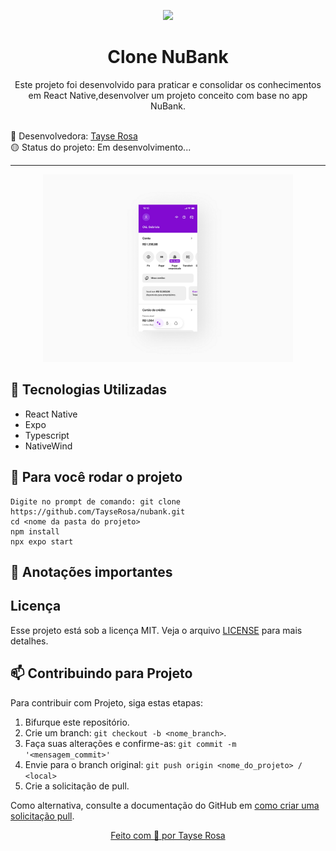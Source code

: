 <p align="center">

  <img src="https://logodownload.org/wp-content/uploads/2019/08/nubank-logo-0-1-1536x1536.png" width="200">
</p>
<h1 align="center"> Clone NuBank</h1>

<p align="center">Este projeto foi desenvolvido para praticar e consolidar os conhecimentos em React Native,desenvolver um projeto conceito com base no app NuBank.</p>

<br>
🚀 Desenvolvedora:
<a href="https://www.tayserosa.com">
Tayse Rosa
</a>
<br>
🟡 Status do projeto: Em desenvolvimento...

---
<p align="center">
  <img src="readme_1.jpeg" width="400">
</p>


## 🚀 Tecnologias Utilizadas
<ul>
    <li>React Native</li>
    <li>Expo</li>
    <li>Typescript</li>
    <li>NativeWind </li>
</ul>


## 🚀 Para você rodar o projeto
```
Digite no prompt de comando: git clone https://github.com/TayseRosa/nubank.git
cd <nome da pasta do projeto>
npm install
npx expo start
```

## 🚀 Anotações importantes





## Licença
Esse projeto está sob a licença MIT. Veja o arquivo [LICENSE](LICENSE.md) para mais detalhes.


## 📫 Contribuindo para Projeto

Para contribuir com Projeto, siga estas etapas:

1. Bifurque este repositório.
2. Crie um branch: `git checkout -b <nome_branch>`.
3. Faça suas alterações e confirme-as: `git commit -m '<mensagem_commit>'`
4. Envie para o branch original: `git push origin <nome_do_projeto> / <local>`
5. Crie a solicitação de pull.

Como alternativa, consulte a documentação do GitHub em [como criar uma solicitação pull](https://help.github.com/en/github/collaborating-with-issues-and-pull-requests/creating-a-pull-request).


<a href="https://www.tayserosa.com">
<p align="center">Feito com 💜 por Tayse Rosa</p>
</a>